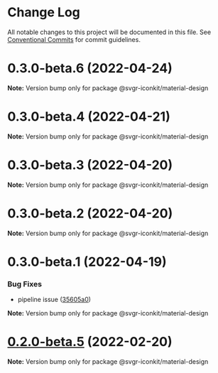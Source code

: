 # Change Log

All notable changes to this project will be documented in this file.
See [Conventional Commits](https://conventionalcommits.org) for commit guidelines.

# 0.3.0-beta.6 (2022-04-24)

**Note:** Version bump only for package @svgr-iconkit/material-design





# 0.3.0-beta.4 (2022-04-21)

**Note:** Version bump only for package @svgr-iconkit/material-design





# 0.3.0-beta.3 (2022-04-20)

**Note:** Version bump only for package @svgr-iconkit/material-design





# 0.3.0-beta.2 (2022-04-20)

**Note:** Version bump only for package @svgr-iconkit/material-design





# 0.3.0-beta.1 (2022-04-19)


### Bug Fixes

* pipeline issue ([35605a0](https://github.com/svgr-iconkit/svgr-iconkit/commit/35605a00d60b4ec4a944048c9e1e32718a448878))







**Note:** Version bump only for package @svgr-iconkit/material-design





# [0.2.0-beta.5](https://github.com/svgr-iconkit/svgr-iconkit/compare/v0.2.0-beta.4...v0.2.0-beta.5) (2022-02-20)

**Note:** Version bump only for package @svgr-iconkit/material-design
